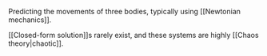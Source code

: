 Predicting the movements of three bodies, typically using [[Newtonian mechanics]].

[[Closed-form solution]]s rarely exist, and these systems are highly [[Chaos theory|chaotic]].